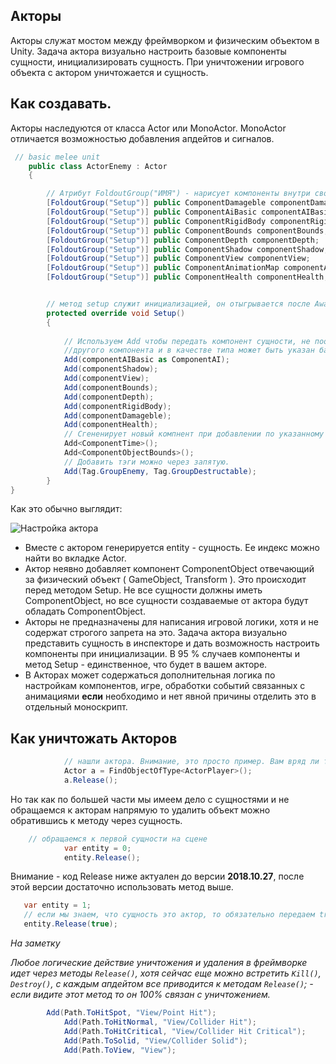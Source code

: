 ## Акторы
Акторы служат мостом между фреймворком и физическим объектом в Unity. Задача актора визуально настроить базовые компоненты сущности, инициализировать сущность. При уничтожении игрового объекта с актором уничтожается и сущность.

## Как создавать.
Акторы наследуются от класса Actor или MonoActor. MonoActor отличается возможностью добавления апдейтов и сигналов.
```csharp
 // basic melee unit
    public class ActorEnemy : Actor
    {

        // Атрибут FoldoutGroup("ИМЯ") - нарисует компоненты внутри сворачиваемой группы с заданным именем.
        [FoldoutGroup("Setup")] public ComponentDamageble componentDamageble;
        [FoldoutGroup("Setup")] public ComponentAiBasic componentAIBasic;  
        [FoldoutGroup("Setup")] public ComponentRigidBody componentRigidBody;
        [FoldoutGroup("Setup")] public ComponentBounds componentBounds;
        [FoldoutGroup("Setup")] public ComponentDepth componentDepth;
        [FoldoutGroup("Setup")] public ComponentShadow componentShadow;
        [FoldoutGroup("Setup")] public ComponentView componentView;
        [FoldoutGroup("Setup")] public ComponentAnimationMap componentAnimationMap;
        [FoldoutGroup("Setup")] public ComponentHealth componentHealth;


        // метод setup служит инициализацией, он отыгрывается после Awake. Именно через сетап мы передаем компоненты сущности.
        protected override void Setup()
        {
     
            // Используем Add чтобы передать компонент сущности, не поощряется, но компонент может быть унаследован от
            //другого компонента и в качестве типа может быть указан базовый тип ( родитель ). 
            Add(componentAIBasic as ComponentAI);
            Add(componentShadow);
            Add(componentView);
            Add(componentBounds);
            Add(componentDepth);
            Add(componentRigidBody);
            Add(componentDamageble);
            Add(componentHealth);
            // Сгененирует новый компнент при добавлении по указанному типу.
            Add<ComponentTime>();
            Add<ComponentObjectBounds>();
            // Добавить тэги можно через запятую.
            Add(Tag.GroupEnemy, Tag.GroupDestructable);
        }
}
```
Как это обычно выглядит:

![Настройка актора](https://i.gyazo.com/4e956a329b7a081f2fafc8bdd29f27f3.png)

* Вместе с актором генерируется entity - сущность. Ее индекс можно найти во вкладке Actor.
* Актор неявно добавляет компонент ComponentObject отвечающий за физический объект ( GameObject, Transform ). Это происходит перед методом Setup. Не все сущности должны иметь ComponentObject, но все сущности создаваемые от актора будут обладать ComponentObject.
* Акторы не предназначены для написания игровой логики, хотя и не содержат строгого запрета на это. Задача актора визуально представить сущность в инспекторе и дать возможность настроить компоненты при инициализации. В 95 % случаев компоненты и метод Setup - единственное, что будет в вашем акторе.
* В Акторах может содержаться дополнительная логика по настройкам компонентов, игре, обработки событий связанных с анимациями **если** необходимо и нет явной причины отделить это в отдельный моноскрипт.

## Как уничтожать Акторов
```csharp
            // нашли актора. Внимание, это просто пример. Вам вряд ли такое понадобится.
            Actor a = FindObjectOfType<ActorPlayer>();
            a.Release();
```

Но так как по большей части мы имеем дело с сущностями и не обращаемся к акторам напрямую то удалить объект можно
обратившись к методу через сущность.

```csharp
    // обращаемся к первой сущности на сцене
            var entity = 0;
            entity.Release();
```

Внимание - код Release ниже актуален до версии **2018.10.27**, после этой версии достаточно использовать метод выше.
```csharp
   var entity = 1;
   // если мы знаем, что сущность это актор, то обязательно передаем true. 
   entity.Release(true); 
```

_На заметку_

_Любое логические действие уничтожения и удаления в фреймворке идет через методы `Release()`, хотя сейчас еще можно встретить `Kill()`, `Destroy()`, с каждым апдейтом все приводится к методам `Release()`; - если видите этот метод то он 100% связан с уничтожением._



```csharp
        Add(Path.ToHitSpot, "View/Point Hit");
            Add(Path.ToHitNormal, "View/Collider Hit");
            Add(Path.ToHitCritical, "View/Collider Hit Critical");
            Add(Path.ToSolid, "View/Collider Solid");
            Add(Path.ToView, "View");
```